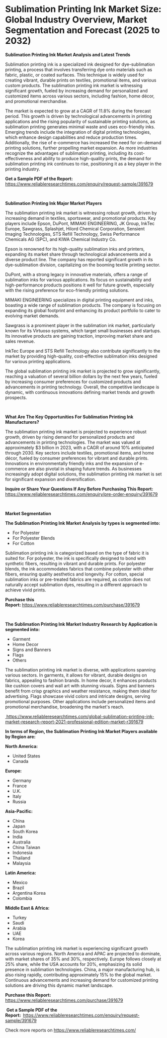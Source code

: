 <p><h1>Sublimation Printing Ink Market Size: Global Industry Overview, Market Segmentation and Forecast (2025 to 2032)</h1></p><p><strong>Sublimation Printing Ink Market Analysis and Latest Trends</strong></p>
<p><p>Sublimation printing ink is a specialized ink designed for dye-sublimation printing, a process that involves transferring dye onto materials such as fabric, plastic, or coated surfaces. This technique is widely used for creating vibrant, durable prints on textiles, promotional items, and various custom products. The sublimation printing ink market is witnessing significant growth, fueled by increasing demand for personalized and customized items across various sectors, including fashion, home décor, and promotional merchandise.</p><p>The market is expected to grow at a CAGR of 11.8% during the forecast period. This growth is driven by technological advancements in printing applications and the rising popularity of sustainable printing solutions, as sublimation printing generates minimal waste and uses eco-friendly inks. Emerging trends include the integration of digital printing technologies, which enhance design capabilities and reduce production times. Additionally, the rise of e-commerce has increased the need for on-demand printing solutions, further propelling market expansion. As more industries recognize the advantages of sublimation printing, including its cost-effectiveness and ability to produce high-quality prints, the demand for sublimation printing ink continues to rise, positioning it as a key player in the printing industry.</p></p>
<p><strong>Get a Sample PDF of the Report:&nbsp;</strong> <a href="https://www.reliableresearchtimes.com/enquiry/request-sample/391679?utm_campaign=2006&utm_medium=2&utm_source=Github&utm_content=ia&utm_term=29032025&utm_id=sublimation-printing-ink">https://www.reliableresearchtimes.com/enquiry/request-sample/391679</a></p>
<p>&nbsp;</p>
<p><strong>Sublimation Printing Ink Major Market Players</strong></p>
<p><p>The sublimation printing ink market is witnessing robust growth, driven by increasing demand in textiles, sportswear, and promotional products. Key players include Epson, DuPont, MIMAKI ENGINEERING, JK Group, InkTec Europe, Sawgrass, Splashjet, Hilord Chemical Corporation, Sensient Imaging Technologies, STS Refill Technology, Swiss Performance Chemicals AG (SPC), and KIWA Chemical Industry Co. </p><p>Epson is renowned for its high-quality sublimation inks and printers, expanding its market share through technological advancements and a diverse product line. The company has reported significant growth in its dye-sublimation division, capitalizing on the booming textile printing sector.</p><p>DuPont, with a strong legacy in innovative materials, offers a range of sublimation inks for various applications. Its focus on sustainability and high-performance products positions it well for future growth, especially with the rising preference for eco-friendly printing solutions.</p><p>MIMAKI ENGINEERING specializes in digital printing equipment and inks, boasting a wide range of sublimation products. The company is focusing on expanding its global footprint and enhancing its product portfolio to cater to evolving market demands.</p><p>Sawgrass is a prominent player in the sublimation ink market, particularly known for its Virtuoso systems, which target small businesses and startups. Its innovative products are gaining traction, improving market share and sales revenue.</p><p>InkTec Europe and STS Refill Technology also contribute significantly to the market by providing high-quality, cost-effective sublimation inks designed for various printing applications.</p><p>The global sublimation printing ink market is projected to grow significantly, reaching a valuation of several billion dollars by the next few years, fueled by increasing consumer preferences for customized products and advancements in printing technology. Overall, the competitive landscape is dynamic, with continuous innovations defining market trends and growth prospects.</p></p>
<p>&nbsp;</p>
<p><strong>What Are The Key Opportunities For Sublimation Printing Ink Manufacturers?</strong></p>
<p><p>The sublimation printing ink market is projected to experience robust growth, driven by rising demand for personalized products and advancements in printing technologies. The market was valued at approximately $3 billion in 2023, with a CAGR of around 10% anticipated through 2030. Key sectors include textiles, promotional items, and home décor, fueled by consumer preferences for vibrant and durable prints. Innovations in environmentally friendly inks and the expansion of e-commerce are also pivotal in shaping future trends. As businesses increasingly adopt digital solutions, the sublimation printing ink market is set for significant expansion and diversification.</p></p>
<p><strong>Inquire or Share Your Questions If Any Before Purchasing This Report:</strong> <a href="https://www.reliableresearchtimes.com/enquiry/pre-order-enquiry/391679?utm_campaign=2006&utm_medium=2&utm_source=Github&utm_content=ia&utm_term=29032025&utm_id=sublimation-printing-ink">https://www.reliableresearchtimes.com/enquiry/pre-order-enquiry/391679</a></p>
<p>&nbsp;</p>
<p><strong>Market Segmentation</strong></p>
<p><strong>The Sublimation Printing Ink Market Analysis by types is segmented into:</strong></p>
<p><ul><li>For Polyester</li><li>For Polyester Blends</li><li>For Cotton</li></ul></p>
<p><p>Sublimation printing ink is categorized based on the type of fabric it is suited for. For polyester, the ink is specifically designed to bond with synthetic fibers, resulting in vibrant and durable prints. For polyester blends, the ink accommodates fabrics that combine polyester with other fibers, ensuring quality aesthetics and longevity. For cotton, special sublimation inks or pre-treated fabrics are required, as cotton does not naturally accept sublimation dyes, resulting in a different approach to achieve vivid prints.</p></p>
<p><strong>Purchase this Report:&nbsp;</strong><a href="https://www.reliableresearchtimes.com/purchase/391679?utm_campaign=2006&utm_medium=2&utm_source=Github&utm_content=ia&utm_term=29032025&utm_id=sublimation-printing-ink">https://www.reliableresearchtimes.com/purchase/391679</a></p>
<p>&nbsp;</p>
<p><strong>The Sublimation Printing Ink Market Industry Research by Application is segmented into:</strong></p>
<p><ul><li>Garment</li><li>Home Decor</li><li>Signs and Banners</li><li>Flags</li><li>Others</li></ul></p>
<p><p>The sublimation printing ink market is diverse, with applications spanning various sectors. In garments, it allows for vibrant, durable designs on fabrics, appealing to fashion brands. In home decor, it enhances products like cushion covers and wall art with stunning visuals. Signs and banners benefit from crisp graphics and weather resistance, making them ideal for advertising. Flags showcase vivid colors and intricate designs, serving promotional purposes. Other applications include personalized items and promotional merchandise, broadening the market's reach.</p></p>
<p><a href="https://www.reliableresearchtimes.com/global-sublimation-printing-ink-market-research-report-2021-professional-edition-market-r391679?utm_campaign=2006&utm_medium=2&utm_source=Github&utm_content=ia&utm_term=29032025&utm_id=sublimation-printing-ink">&nbsp;https://www.reliableresearchtimes.com/global-sublimation-printing-ink-market-research-report-2021-professional-edition-market-r391679</a></p>
<p><strong>In terms of Region, the Sublimation Printing Ink Market Players available by Region are:</strong></p>
<p>
    <p> <strong> North America: </strong>
        <ul>
            <li>United States</li>
            <li>Canada</li>
        </ul>
        </p> 
    <p> <strong> Europe: </strong>
        <ul>
            <li>Germany</li>
            <li>France</li>
            <li>U.K.</li>
            <li>Italy</li>
            <li>Russia</li>
        </ul>
        </p> 
    <p> <strong> Asia-Pacific: </strong>
        <ul>
            <li>China</li>
            <li>Japan</li>
            <li>South Korea</li>
            <li>India</li>
            <li>Australia</li>
            <li>China Taiwan</li>
            <li>Indonesia</li>
            <li>Thailand</li>
            <li>Malaysia</li>
        </ul>
        </p> 
    <p> <strong> Latin America: </strong>
        <ul>
            <li>Mexico</li>
            <li>Brazil</li>
            <li>Argentina Korea</li>
            <li>Colombia</li>
        </ul>
        </p> 
    <p> <strong> Middle East & Africa: </strong>
        <ul>
            <li>Turkey</li>
            <li>Saudi</li>
            <li>Arabia</li>
            <li>UAE</li>
            <li>Korea</li>
        </ul>
    </p>
    </p>
<p><p>The sublimation printing ink market is experiencing significant growth across various regions. North America and APAC are projected to dominate, with market shares of 35% and 30%, respectively. Europe follows closely at 25% share, while the USA accounts for 20%, emphasizing its solid presence in sublimation technologies. China, a major manufacturing hub, is also rising rapidly, contributing approximately 15% to the global market. Continuous advancements and increasing demand for customized printing solutions are driving this dynamic market landscape.</p></p>
<p><strong>Purchase this Report: </strong><a href="https://www.reliableresearchtimes.com/purchase/391679?utm_campaign=2006&utm_medium=2&utm_source=Github&utm_content=ia&utm_term=29032025&utm_id=sublimation-printing-ink">https://www.reliableresearchtimes.com/purchase/391679</a></p>
<p>&nbsp;<strong>Get a Sample PDF of the Report:&nbsp;&nbsp;</strong><a href="https://www.reliableresearchtimes.com/enquiry/request-sample/391679?utm_campaign=2006&utm_medium=2&utm_source=Github&utm_content=ia&utm_term=29032025&utm_id=sublimation-printing-ink">https://www.reliableresearchtimes.com/enquiry/request-sample/391679</a></p>
<p><strong></strong></p>
<p>Check more reports on <a href="https://www.reliableresearchtimes.com/?utm_campaign=2006&utm_medium=2&utm_source=Github&utm_content=ia&utm_term=29032025&utm_id=sublimation-printing-ink">https://www.reliableresearchtimes.com/</a></p>